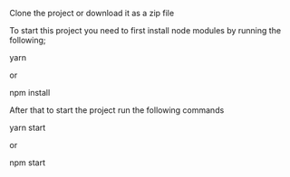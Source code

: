 Clone the project or download it as a zip file


To start this project you need to first install node modules by running the following;

yarn

or

npm install


After that to start the project run  the following commands

yarn start

or 

npm start
